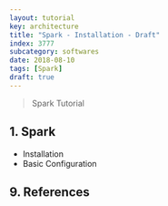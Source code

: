 ```yaml
---
layout: tutorial
key: architecture
title: "Spark - Installation - Draft"
index: 3777
subcategory: softwares
date: 2018-08-10
tags: [Spark]
draft: true
---
```


> Spark Tutorial

## 1. Spark
* Installation
* Basic Configuration


## 9. References
